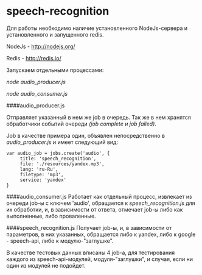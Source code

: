 speech-recognition
==================
Для работы необходимо наличие установленного NodeJs-сервера и  установленного и запущенного redis.

NodeJs - http://nodejs.org/

Redis - http://redis.io/

Запускаем отдельными процессами:

*node audio_producer.js*


*node audio_consumer.js*

####audio_producer.js

Отправляет указанный в нем же job в очередь. 
Так же в нем хранятся обработчики событий очереди
*(job complete и job failed)*.

Job в качестве примера один, объявлен непосредственно в *audio_producer.js* и имеет следующий вид:

```
var audio_job = jobs.create('audio', {
     title: 'speech_recognition',
     file: './resources/yandex.mp3',
     lang: 'ru-Ru',
     filetype: 'mp3',
     service: 'yandex'
}
```


####audio_consumer.js
Работает как отдельный процесс, извлекает из очереди job-ы с ключем 'audio', 
обращается к *speech_recognition.js* для их обработки, и, в зависимости от ответа, 
отмечает job-ы либо как выполненные, либо проваленные.

####speech_recognition.js
Получает job-ы, и, в зависимости от параметров, в них указанных, 
обращается либо к yandex, либо к google - speech-api, либо к модулю-"заглушке".



В качестве тестовых данных вписаны 4 job-a, для тестирования каждого из speech-api-модулей, модуля-"заглушки", и случая, если ни один из модулей не подойдет.



